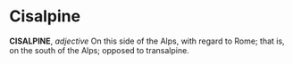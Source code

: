 # Cisalpine

**CISALPINE**, _adjective_ On this side of the Alps, with regard to Rome; that is, on the south of the Alps; opposed to transalpine.